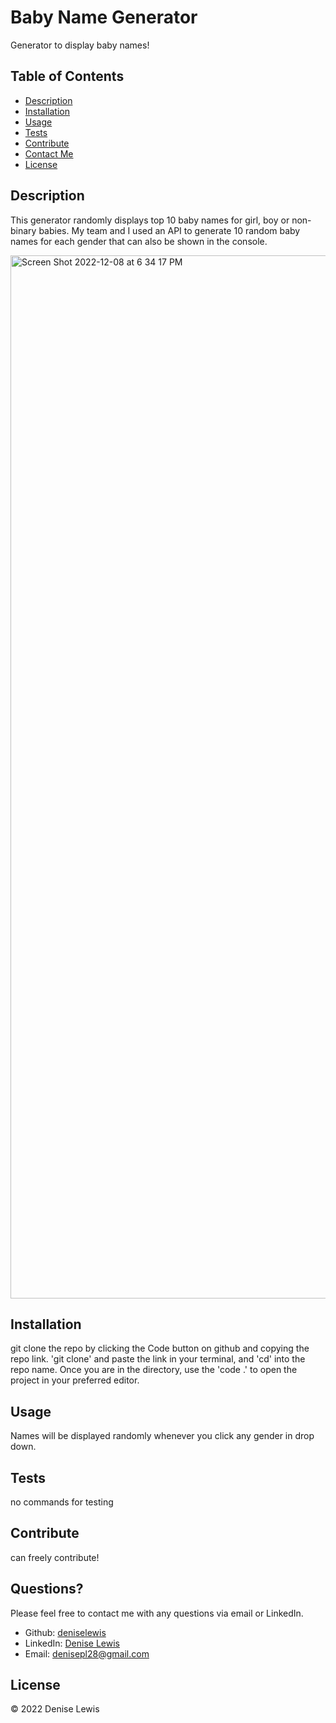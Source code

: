 
# Baby Name Generator



Generator to display baby names!

## Table of Contents

- [Description](#description)
- [Installation](#installation)
- [Usage](#usage)
- [Tests](#tests)
- [Contribute](#contribute)
- [Contact Me](#questions)
- [License](#license)

## Description

This generator randomly displays top 10 baby names for girl, boy or non-binary babies. My team and I used an API to generate 10 random baby names for each gender that can also be shown in the console.

<img width="1669" alt="Screen Shot 2022-12-08 at 6 34 17 PM" src="https://user-images.githubusercontent.com/47063822/206589118-78560417-0b35-40dd-9ae0-db061c5e0834.png">


## Installation

git clone the repo by clicking the Code button on github and copying the repo link. 'git clone' and paste the link in your terminal, and 'cd' into the repo name. Once you are in the directory, use the 'code .' to open the project in your preferred editor.

## Usage

Names will be displayed randomly whenever you click any gender in drop down.

## Tests

no commands for testing

## Contribute

can freely contribute!

## Questions?

Please feel free to contact me with any questions via email or LinkedIn.

- Github: [deniselewis](https://github.com/deniselewis)
- LinkedIn: [Denise Lewis](https://www.linkedin.com/in/deniselewis12/)
- Email: [denisepl28@gmail.com](mailto:denisepl28@gmail.com)

## License



&copy; 2022 Denise Lewis

